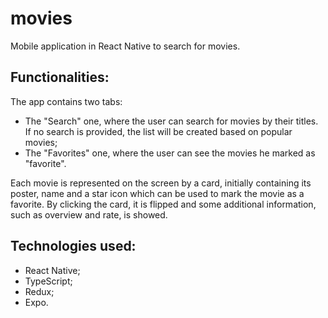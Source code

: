 # movies
Mobile application in React Native to search for movies.

## Functionalities:
The app contains two tabs:
- The "Search" one, where the user can search for movies by their titles. If no search is provided, the list will be created based on popular movies;
- The "Favorites" one, where the user can see the movies he marked as "favorite".

Each movie is represented on the screen by a card, initially containing its poster, name and a star icon which can be used to mark the movie as a favorite. By clicking the card, it is flipped and some additional information, such as overview and rate, is showed.

## Technologies used:
- React Native;
- TypeScript;
- Redux;
- Expo.
